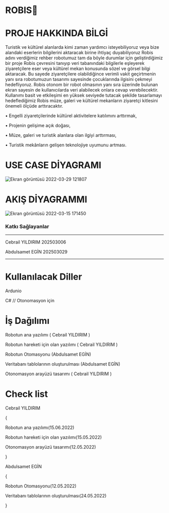# ROBIS🤖

# PROJE HAKKINDA BİLGİ

Turistik ve kültürel alanlarda kimi zaman yardımcı isteyebiliyoruz veya bize alandaki eserlerin bilgilerini aktaracak birine ihtiyaç duyabiliyoruz Robis  adını verdiğimiz rehber robotumuz tam da böyle durumlar için geliştirdiğimiz bir proje Robis çevresini tanıyıp  veri tabanındaki bilgilerle eşleyerek ziyaretçilere eser veya kültürel mekan konusunda sözel ve görsel bilgi aktaracak. Bu sayede ziyaretçilere olabildiğince verimli vakit geçirtmenin yanı sıra robotumuzun tasarımı sayesinde çocuklarında ilgisini çekmeyi hedefliyoruz. Robis otonom bir robot olmasının yanı sıra üzerinde bulunan ekran sayesin de kullanıcılarda veri alabilecek onlara cevap verebilecektir. Kullanımı basit ve etkileşimi en yüksek seviyede tutacak şekilde tasarlamayı hedeflediğimiz Robis müze, galeri ve kültürel mekanların ziyaretçi kitlesini önemeli ölçüde arttıracaktır.  

•	Engelli ziyaretçilerinde kültürel aktivitelere katılımını arttırmak,

•	Projenin gelişime açık doğası, 

•	Müze, galeri ve turistik alanlara olan ilgiyi arttırması,

•	Turistik mekânların gelişen teknolojiye uyumunu artması. 

# USE CASE DİYAGRAMI

![Ekran görüntüsü 2022-03-29 121807](https://user-images.githubusercontent.com/100835954/160578548-74703fba-a240-47cd-b442-89f9994c380a.jpg)

# AKIŞ DİYAGRAMMI

![Ekran görüntüsü 2022-03-15 171450](https://user-images.githubusercontent.com/100835954/158406406-22519738-1b98-4db6-8ec8-d82dae450548.jpg)

### Katkı Sağlayanlar
------------

Cebrail YILDIRIM 202503006

Abdulsamet EGİN 202503029

------------
# Kullanılacak Diller
Ardunio

C# // Otonomasyon için


# İş Dağılımı 
 
Robotun ana yazılımı  ( Cebrail YILDIRIM )

Robotun hareketi için olan yazılımı ( Cebrail YILDIRIM )

Robotun Otomasyonu (Abdulsamet EGİN)

Veritabanı tablolarının oluşturulması (Abdulsamet EGİN)

Otonomasyon  arayüzü tasarımı ( Cebrail YILDIRIM )

# Check list

Cebrail YILDIRIM

{

Robotun ana yazılımı(15.06.2022)

Robotun hareketi için olan yazılımı(15.05.2022)

Otonomasyon  arayüzü tasarımı(12.05.2022)

}

Abdulsamet EGİN

{

Robotun Otomasyonu(12.05.2022)

Veritabanı tablolarının oluşturulması(24.05.2022)

  
}


